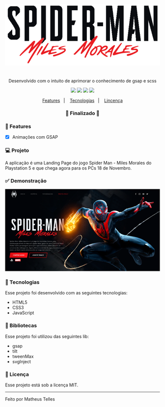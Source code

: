 <h4 align="center">
  <img src="https://github.com/mwtelles/spiderman-miles-morales/blob/main/assets/img/logo.png" alt="logo" height="200px"/>
</h4>

<h1 align="center">
    
</h1>

<p align="center">Desenvolvido com o intuito de aprimorar o conhecimento de gsap e scss</p>

<p align="center">
  <img src="https://img.shields.io/static/v1?label=html&message=5.0&color=00BBCC&logo=html" />
  <img src="https://img.shields.io/static/v1?label=css&message=3.0&color=0088CC&logo=css" />
  <img src="https://img.shields.io/static/v1?label=js&message=ES6&color=yellow&logo=javascript" />
  <img src="https://img.shields.io/badge/license-MIT-success"/>
</p>

<p align="center">
  <a href="#-features">Features</a>&nbsp;&nbsp;&nbsp;|&nbsp;&nbsp;&nbsp;
  <a href="#-tecnologias">Tecnologias</a>&nbsp;&nbsp;&nbsp;|&nbsp;&nbsp;&nbsp;
  <a href="#-licença">Lincença</a>
</p>

<h3 align="center"> 
🚧  Finalizado  🚧
</h3>

### 📎 Features 

- [x] Animações com GSAP

### 💻 Projeto

A aplicação é uma Landing Page do jogo Spider Man - Miles Morales do Playstation 5 e que chega agora para os PCs 18 de Novembro.

### ✅ Demonstração
<img src="https://github.com/mwtelles/spiderman-miles-morales/blob/main/assets/img/github-readme-showcase.png"/>

### 🚀 Tecnologias

Esse projeto foi desenvolvido com as seguintes tecnologias:

- HTML5
- CSS3
- JavaScript

### 📕 Bibliotecas

Esse projeto foi utilizou das seguintes lib:

- gsap
- tilt
- tweenMax
- svgInject

### 📝 Licença

Esse projeto está sob a licença MIT.

<hr/>

Feito por Matheus Telles
